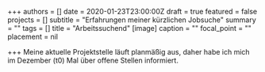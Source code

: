 +++
authors = []
date = 2020-01-23T23:00:00Z
draft = true
featured = false
projects = []
subtitle = "Erfahrungen meiner kürzlichen Jobsuche"
summary = ""
tags = []
title = "Arbeitssuchend"
[image]
caption = ""
focal_point = ""
placement = nil

+++
Meine aktuelle Projektstelle läuft planmäßig aus, daher habe ich mich im Dezember (t0) Mal über offene Stellen informiert.